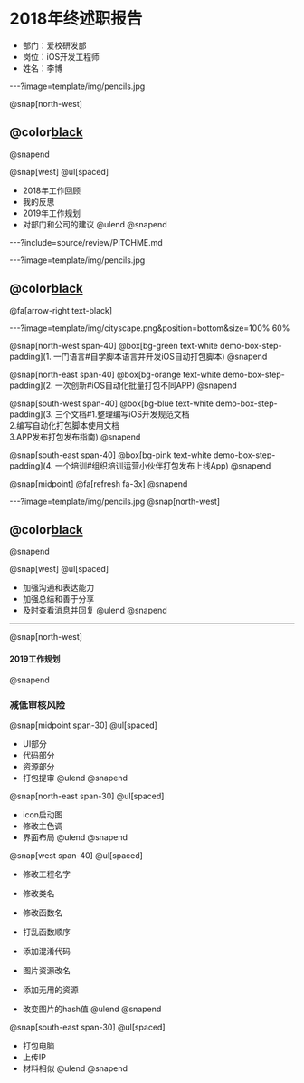 # 2018年终述职报告

- 部门：爱校研发部
- 岗位：iOS开发工程师
- 姓名：李博

---?image=template/img/pencils.jpg

@snap[north-west]
## @color[black](述职大纲)
@snapend

@snap[west]
@ul[spaced]
- 2018年工作回顾
- 我的反思
- 2019年工作规划
- 对部门和公司的建议
@ulend
@snapend

---?include=source/review/PITCHME.md

---?image=template/img/pencils.jpg

## @color[black](我的成长)

@fa[arrow-right text-black]

---?image=template/img/cityscape.png&position=bottom&size=100% 60%

@snap[north-west span-40]
@box[bg-green text-white demo-box-step-padding](1. 一门语言#自学脚本语言并开发iOS自动打包脚本)
@snapend

@snap[north-east span-40]
@box[bg-orange text-white demo-box-step-padding](2. 一次创新#iOS自动化批量打包不同APP)
@snapend

@snap[south-west span-40]
@box[bg-blue text-white demo-box-step-padding](3. 三个文档#1.整理编写iOS开发规范文档<br>2.编写自动化打包脚本使用文档<br>3.APP发布打包发布指南)
@snapend

@snap[south-east span-40]
@box[bg-pink text-white demo-box-step-padding](4. 一个培训#组织培训运营小伙伴打包发布上线App)
@snapend

@snap[midpoint]
@fa[refresh fa-3x]
@snapend

---?image=template/img/pencils.jpg
@snap[north-west]
## @color[black](我的反思)
@snapend

@snap[west]
@ul[spaced]
- 加强沟通和表达能力
- 加强总结和善于分享
- 及时查看消息并回复
@ulend
@snapend

---
@snap[north-west]
#### 2019工作规划
@snapend

### 减低审核风险
@snap[midpoint span-30]
@ul[spaced]
* UI部分
* 代码部分
* 资源部分
* 打包提审
@ulend
@snapend

@snap[north-east span-30]
@ul[spaced]
* icon启动图
* 修改主色调
* 界面布局
@ulend
@snapend

@snap[west span-40]
@ul[spaced]
* 修改工程名字
* 修改类名
* 修改函数名
* 打乱函数顺序
* 添加混淆代码

* 图片资源改名
* 添加无用的资源
* 改变图片的hash值
@ulend
@snapend

@snap[south-east span-30]
@ul[spaced]
* 打包电脑
* 上传IP
* 材料相似
@ulend
@snapend
